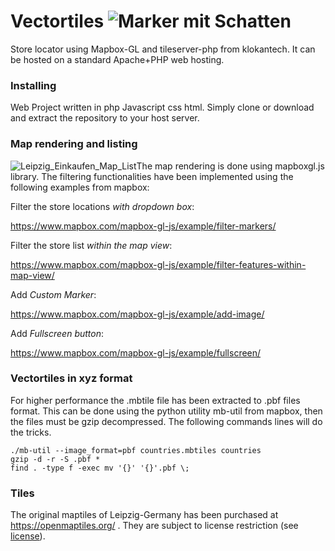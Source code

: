 # Vectortiles ![Marker mit Schatten](vectortiles/media/Marker_with_Shadow.png)

Store locator using Mapbox-GL and tileserver-php from klokantech.
It can be hosted on a standard Apache+PHP web hosting.

### Installing

Web Project written in php Javascript css html. Simply clone or download and extract the repository to your host server.

### Map rendering and listing

![Leipzig_Einkaufen_Map_List](vectortiles/media/Leipzig_Einkaufen_Map_List.png)The map rendering is done using mapboxgl.js library. The filtering functionalities have been implemented using the following examples from mapbox:



Filter the store locations *with dropdown box*: 

https://www.mapbox.com/mapbox-gl-js/example/filter-markers/

Filter the store list *within the map view*:

 https://www.mapbox.com/mapbox-gl-js/example/filter-features-within-map-view/

Add *Custom Marker*: 

https://www.mapbox.com/mapbox-gl-js/example/add-image/

Add *Fullscreen button*:

https://www.mapbox.com/mapbox-gl-js/example/fullscreen/



### Vectortiles in xyz format

For higher performance the .mbtile file has been extracted to .pbf files format. This can be done using the python utility mb-util from mapbox, then the files must be gzip decompressed. The following commands lines will do the tricks.

```
./mb-util --image_format=pbf countries.mbtiles countries
gzip -d -r -S .pbf *
find . -type f -exec mv '{}' '{}'.pbf \;
```

### Tiles

The original maptiles of Leipzig-Germany has been purchased at https://openmaptiles.org/ . They are subject to license restriction (see [license](https://github.com/sheub/vectortiles/blob/master/LICENSE)).
